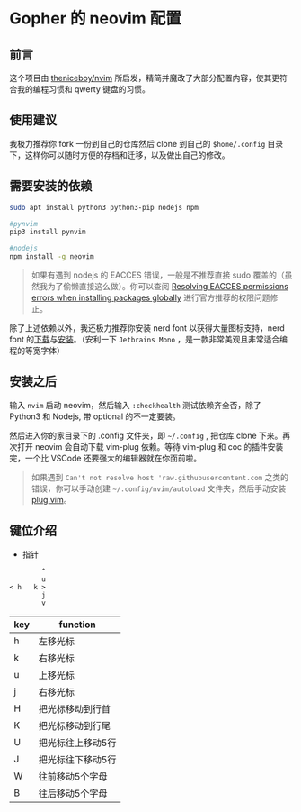 # Gopher 的 neovim 配置

## 前言

这个项目由 [theniceboy/nvim](https://github.com/theniceboy/nvim) 所启发，精简并魔改了大部分配置内容，使其更符合我的编程习惯和 qwerty 键盘的习惯。

## 使用建议

我极力推荐你 fork 一份到自己的仓库然后 clone 到自己的 `$home/.config` 目录下，这样你可以随时方便的存档和迁移，以及做出自己的修改。

## 需要安装的依赖

```bash
sudo apt install python3 python3-pip nodejs npm

#pynvim
pip3 install pynvim

#nodejs
npm install -g neovim
```

> 如果有遇到 nodejs 的 EACCES 错误，一般是不推荐直接 sudo 覆盖的（虽然我为了偷懒直接这么做）。你可以查阅 [Resolving EACCES permissions errors when installing packages globally](https://docs.npmjs.com/resolving-eacces-permissions-errors-when-installing-packages-globally) 进行官方推荐的权限问题修正。

除了上述依赖以外，我还极力推荐你安装 nerd font 以获得大量图标支持，nerd font 的[下载](https://www.nerdfonts.com/font-downloads)与[安装](https://github.com/ryanoasis/nerd-fonts/tree/master/patched-fonts/JetBrainsMono#another-ide-or-an-older-version-of-a-jetbrains-ide)。（安利一下 `Jetbrains Mono` ，是一款非常美观且非常适合编程的等宽字体）

## 安装之后

输入 `nvim` 启动 neovim，然后输入 `:checkhealth` 测试依赖齐全否，除了 Python3 和 Nodejs, 带 optional 的不一定要装。

然后进入你的家目录下的 .config 文件夹，即 `~/.config` , 把仓库 clone 下来。再次打开 neovim 会自动下载 vim-plug 依赖。等待 vim-plug 和 coc 的插件安装完，一个比 VSCode 还要强大的编辑器就在你面前啦。

> 如果遇到 `Can't not resolve host 'raw.githubusercontent.com` 之类的错误，你可以手动创建 `~/.config/nvim/autoload` 文件夹，然后手动安装 [plug.vim](https://github.com/junegunn/vim-plug#vim)。

## 键位介绍

- 指针

```text
		^
		u
< h   k >
		j
		v
```

| key | function |
| --- | -------- |
|  h  | 左移光标 |
|  k  | 右移光标 |
|  u  | 上移光标 |
|  j  | 右移光标 |
|  H  | 把光标移动到行首 |
|  K  | 把光标移动到行尾 |
|  U  | 把光标往上移动5行 |
|  J  | 把光标往下移动5行 |
|  W  | 往前移动5个字母 |
|  B  | 往后移动5个字母 |

